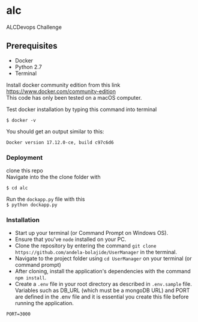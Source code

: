 # alc
ALCDevops Challenge

## Prerequisites

* Docker
* Python 2.7
* Terminal

Install docker community edition from this link https://www.docker.com/community-edition  
This code has only been tested on a macOS computer.  
  
  
Test docker installation by typing this command into terminal  
```
$ docker -v
```  
  
You should get an output similar to this:  
```
Docker version 17.12.0-ce, build c97c6d6
```


### Deployment
clone this repo  
Navigate into the the clone folder with  
```
$ cd alc  
```  

Run the `dockapp.py` file with this  
```$ python dockapp.py```  

### Installation
* Start up your terminal (or Command Prompt on Windows OS).
* Ensure that you've `node` installed on your PC.
* Clone the repository by entering the command `git clone https://github.com/andela-bolajide/UserManager` in the terminal.
* Navigate to the project folder using `cd UserManager` on your terminal (or command prompt)
* After cloning, install the application's dependencies with the command `npm install`.
* Create a `.env` file in your root directory as described in `.env.sample` file. Variables such as DB_URL (which must be a mongoDB URL) and PORT are defined in the .env file and it is essential you create this file before running the application.
```
PORT=3000

